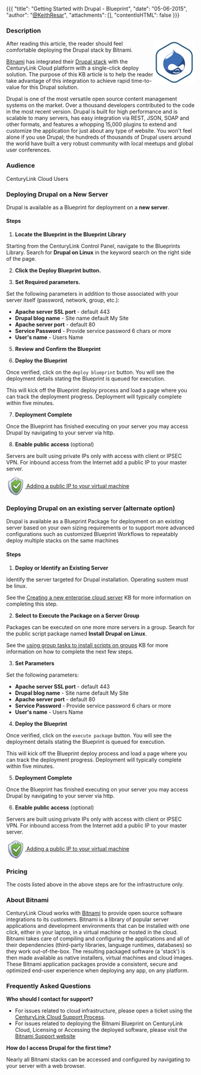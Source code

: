 {{{
  "title": "Getting Started with Drupal - Blueprint",
  "date": "05-06-2015",
  "author": "<a href='https://twitter.com/KeithResar'>@KeithResar</a>",
  "attachments": [],
  "contentIsHTML": false
}}}



### Description

<img alt="Drupal Logo" src="../images/bitnami_logos/drupal-stack-110x117-9083fe6b191b13f79863eff74d3ce382.png" style="border:0;float:right;max-width:250px">
   
After reading this article, the reader should feel comfortable deploying the Drupal stack by Bitnami.

<a href="https://bitnami.com/" rel="no-follow">Bitnami</a> has integrated their <a href="https://bitnami.com/stack/drupal" rel="no-follow">Drupal stack</a> with the CenturyLink Cloud platform with a single-click deploy solution.  The purpose of this KB article is to help the reader take advantage of this integration to achieve rapid time-to-value for this Drupal solution.

Drupal is one of the most versatile open source content management systems on the market. Over a thousand developers contributed to the code in the most recent version. Drupal is built for high performance and is scalable to many servers, has easy integration via REST, JSON, SOAP and other formats, and features a whopping 15,000 plugins to extend and customize the application for just about any type of website. You won't feel alone if you use Drupal; the hundreds of thousands of Drupal users around the world have built a very robust community with local meetups and global user conferences.


### Audience

CenturyLink Cloud Users


### Deploying Drupal on a New Server

Drupal is available as a Blueprint for deployment on a **new server**.

#### Steps


1. **Locate the Blueprint in the Blueprint Library**

  Starting from the CenturyLink Control Panel, navigate to the Blueprints Library. Search for **Drupal on Linux** in the keyword search on the right side of the page.

2. **Click the Deploy Blueprint button.**

3. **Set Required parameters.**

  Set the following parameters in addition to those associated with your server itself (password, network, group, etc.):

  * **Apache server SSL port** - default 443
  * **Drupal blog name** -  Site name default My Site
  * **Apache server port** - default 80
  * **Service Password** -  Provide service password 6 chars or more 
  * **User's name** -  Users Name 

5. **Review and Confirm the Blueprint**

6. **Deploy the Blueprint**

  Once verified, click on the `deploy blueprint` button. You will see the deployment details stating the Blueprint is queued for execution.

  This will kick off the Blueprint deploy process and load a page where you can track the deployment progress. Deployment will typically complete within five minutes.

7. **Deployment Complete**

  Once the Blueprint has finished executing on your server you may access Drupal by navigating to your server via http.

8. **Enable public access** (optional)

  Servers are built using private IPs only with access with client or IPSEC VPN.  For inbound access from the Internet add a public IP to your master server.

  <a href="../../network/how-to-add-public-ip-to-virtual-machine/">
    <img style="border:0;width:50px;vertical-align:middle;" src="../images/shared_assets/fw_icon.png">
    Adding a public IP to your virtual machine
  </a>



### Deploying Drupal on an existing server (alternate option)

Drupal is available as a Blueprint Package for deployment on an existing server based on your own sizing requirements or to support more advanced configurations such as customized Blueprint Workflows to repeatably deploy multiple stacks on the same machines

#### Steps


1. **Deploy or Identify an Existing Server**

  Identify the server targeted for Drupal installation.  Operating sustem must be linux.

  See the [Creating a new enterprise cloud server](../Servers/creating-a-new-enterprise-cloud-server.md) KB for more information on completing this step.

2. **Select to Execute the Package on a Server Group**

  Packages can be executed on one more more servers in a group.  Search for the public script package named **Install Drupal on Linux**.

  See the [using group tasks to install scripts on groups](../Servers/using-group-tasks-to-install-software-and-run-scripts-on-groups.md) KB for more information on how to complete the next few steps.

3. **Set Parameters**

  Set the following parameters:

  * **Apache server SSL port** - default 443
  * **Drupal blog name** -  Site name default My Site
  * **Apache server port** - default 80
  * **Service Password** -  Provide service password 6 chars or more 
  * **User's name** -  Users Name 

4. **Deploy the Blueprint**

  Once verified, click on the `execute package` button. You will see the deployment details stating the Blueprint is queued for execution.

  This will kick off the Blueprint deploy process and load a page where you can track the deployment progress. Deployment will typically complete within five minutes.

5. **Deployment Complete**

  Once the Blueprint has finished executing on your server you may access Drupal by navigating to your server via http.

6. **Enable public access** (optional)

  Servers are built using private IPs only with access with client or IPSEC VPN.  For inbound access from the Internet add a public IP to your master server.

  <a href="../../network/how-to-add-public-ip-to-virtual-machine/">
    <img style="border:0;width:50px;vertical-align:middle;" src="../images/shared_assets/fw_icon.png">
    Adding a public IP to your virtual machine
  </a>


### Pricing

The costs listed above in the above steps are for the infrastructure only.


### About Bitnami

CenturyLink Cloud works with [Bitnami](http://www.bitnami.com) to provide open source software integrations to its customers.  Bitnami is a library of popular server applications and development environments that can be installed with one click, either in your laptop, in a virtual machine or hosted in the cloud. Bitnami takes care of compiling and configuring the applications and all of their dependencies (third-party libraries, language runtimes, databases) so they work out-of-the-box. The resulting packaged software (a 'stack') is then made available as native installers, virtual machines and cloud images. These Bitnami application packages provide a consistent, secure and optimized end-user experience when deploying any app, on any platform.


### Frequently Asked Questions

**Who should I contact for support?**

* For issues related to cloud infrastructure, please open a ticket using the [CenturyLink Cloud Support Process](../Support/how-do-i-report-a-support-issue.md).
* For issues related to deploying the Bitnami Blueprint on CenturyLink Cloud, Licensing or Accessing the deployed software, please visit the [Bitnami Support website](http://www.bitnami.com/support)

**How do I access Drupal for the first time?**

Nearly all Bitnami stacks can be accessed and configured by navigating to your server with a web browser.



